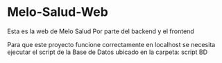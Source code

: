 # Melo-Salud-Web
Esta es la web de Melo Salud Por parte del backend y el frontend

Para que este proyecto funcione correctamente en localhost se necesita ejecutar el script de la Base de Datos ubicado en la carpeta: script BD
